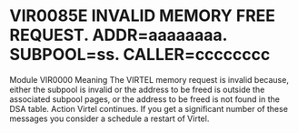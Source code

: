 # VIR0085E INVALID MEMORY FREE REQUEST. ADDR=aaaaaaaa. SUBPOOL=ss. CALLER=cccccccc
Module
    	VIR0000
Meaning
    The VIRTEL memory request is invalid because, either the subpool is invalid or the address to be freed is outside the associated subpool pages, or the address to be freed is not found in the DSA table.
Action
    Virtel continues. If you get a significant number of these messages you consider a schedule a restart of Virtel.
